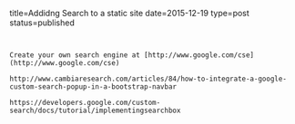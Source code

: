 title=Addidng Search to a static site
date=2015-12-19
type=post
status=published
~~~~~~


Create your own search engine at [http://www.google.com/cse](http://www.google.com/cse)

http://www.cambiaresearch.com/articles/84/how-to-integrate-a-google-custom-search-popup-in-a-bootstrap-navbar

https://developers.google.com/custom-search/docs/tutorial/implementingsearchbox

